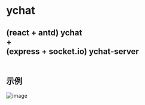  ychat
======
(react + antd) ychat<br>
\+ <br>
(express + socket.io) ychat-server<br>
<br>
<br>
示例
----
![image](https://github.com/yehq/ychat/public/images/sl.jpg)

